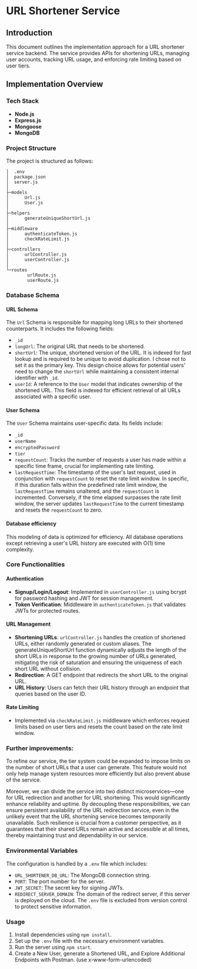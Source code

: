 # URL Shortener Service

## Introduction

This document outlines the implementation approach for a URL shortener service backend. The service provides APIs for shortening URLs, managing user accounts, tracking URL usage, and enforcing rate limiting based on user tiers.

## Implementation Overview

### Tech Stack

- **Node.js**
- **Express.js**
- **Mongoose**
- **MongoDB**

### Project Structure

The project is structured as follows:
```
│  .env
│  package.json
│  server.js
│
├─models
│      Url.js
│      User.js
│
├─helpers
│      generateUniqueShortUrl.js
│
├─middleware
│      authenticateToken.js
│      checkRateLimit.js
│
├─controllers
│      urlController.js
│      userController.js
│
└─routes
        urlRoute.js
        userRoute.js
```

### Database Schema

#### URL Schema

The `Url` Schema is responsible for mapping long URLs to their shortened counterparts. It includes the following fields:
- `_id`
- `longUrl`: The original URL that needs to be shortened.
- `shortUrl`: The unique, shortened version of the URL. It is indexed for fast lookup and is required to be unique to avoid duplication. I chose not to set it as the primary key. This design choice allows for potential users' need to change the `shortUrl` while maintaining a consistent internal identifier with `_id`.
- `userId`: A reference to the `User` model that indicates ownership of the shortened URL. This field is indexed for efficient retrieval of all URLs associated with a specific user.

#### User Schema

The `User` Schema maintains user-specific data. Its fields include:
- `_id`
- `userName`
- `encryptedPassword`
- `tier`
- `requestCount`: Tracks the number of requests a user has made within a specific time frame, crucial for implementing rate limiting.
- `lastRequestTime`: The timestamp of the user's last request, used in conjunction with `requestCount` to reset the rate limit window. In specific, if this duration falls within the predefined rate limit window, the `lastRequestTime` remains unaltered, and the `requestCount` is incremented. Conversely, if the time elapsed surpasses the rate limit window, the server updates `lastRequestTime` to the current timestamp and resets the `requestCount` to zero.

#### Database efficiency

This modeling of data is optimized for efficiency. All database operations except retrieving a user's URL history are executed with O(1) time complexity.

### Core Functionalities

#### Authentication

- **Signup/Login/Logout**: Implemented in `userController.js` using bcrypt for password hashing and JWT for session management.
- **Token Verification**: Middleware in `authenticateToken.js` that validates JWTs for protected routes.

#### URL Management

- **Shortening URLs**: `urlController.js` handles the creation of shortened URLs, either randomly generated or custom aliases. The generateUniqueShortUrl function dynamically adjusts the length of the short URLs in response to the growing number of URLs generated, mitigating the risk of saturation and ensuring the uniqueness of each short URL without collision. 
- **Redirection**: A GET endpoint that redirects the short URL to the original URL.
- **URL History**: Users can fetch their URL history through an endpoint that queries based on the user ID.

#### Rate Limiting

- Implemented via `checkRateLimit.js` middleware which enforces request limits based on user tiers and resets the count based on the rate limit window.

### Further improvements:
To refine our service, the tier system could be expanded to impose limits on the number of short URLs that a user can generate. This feature would not only help manage system resources more efficiently but also prevent abuse of the service.

Moreover, we can divide the service into two distinct microservices—one for URL redirection and another for URL shortening. This would significantly enhance reliability and uptime. By decoupling these responsibilities, we can ensure persistent availability of the URL redirection service, even in the unlikely event that the URL shortening service becomes temporarily unavailable. Such resilience is crucial from a customer perspective, as it guarantees that their shared URLs remain active and accessible at all times, thereby maintaining trust and dependability in our service.


### Environmental Variables

The configuration is handled by a `.env` file which includes:

- `URL_SHORTENER_DB_URL`: The MongoDB connection string.
- `PORT`: The port number for the server.
- `JWT_SECRET`: The secret key for signing JWTs.
- `REDIRECT_SERVER_DOMAIN`: The domain of the redirect server, if this server is deployed on the cloud.
The `.env` file is excluded from version control to protect sensitive information.

### Usage

1. Install dependencies using `npm install`.
2. Set up the `.env` file with the necessary environment variables.
3. Run the server using `npm start`.
4. Create a New User, generate a Shortened URL, and Explore Additional Endpoints with Postman. (use x-www-form-urlencoded)


